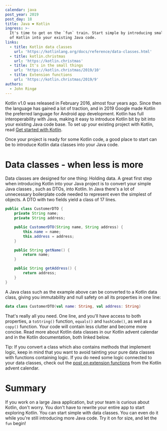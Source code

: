 ```yaml
---
calendar: java
post_year: 2019
post_day: 18
title: Java ❤️ Kotlin
ingress: >-
  It's time to get on the `fun` train. Start simple by introducing small pieces
  of Kotlin into your existing Java code.
links:
  - title: Kotlin data classes
    url: 'https://kotlinlang.org/docs/reference/data-classes.html'
  - title: kotlin.christmas
    url: 'https://kotlin.christmas'
  - title: It's in the small things
    url: 'https://kotlin.christmas/2019/10'
  - title: Extension functions
    url: 'https://kotlin.christmas/2019/9'
authors:
  - John Ringø
---
```

Kotlin v1.0 was released in February 2016, almost four years ago. Since then the language has gained a lot of traction, and in 2019 Google made Kotlin the preferred language for Android app development. Kotlin has full interoperability with Java, making it easy to introduce Kotlin bit by bit into your existing Java code base. To set up your existing project with Kotlin, read [Get started with Kotlin](https://kotlin.christmas/2019/1).

Once your project is ready for some Kotlin code, a good place to start can be to introduce Kotlin data classes into your Java code.

# Data classes - when less is more

Data classes are designed for one thing: Holding data. A great first step when introducing Kotlin into your Java project is to convert your simple Java classes , such as DTOs, into Kotlin. In Java there's a lot of unnecessary boilerplate code needed to represent even the simplest of objects. A DTO with two fields yield a class of 17 lines.

```java
public class CustomerDTO {
    private String name;
    private String address;

    public CustomerDTO(String name, String address) {
        this.name = name;
        this.address = address;
    }

    public String getName() {
        return name;
    }

    public String getAddress() {
        return address;
    }
}
```

A Java class such as the example above can be converted to a Kotlin data class, giving you immutability and null safety on all its properties in one line:

```kotlin
data class CustomerDTO(val name: String, val address: String)
```

That's really all you need. One line, and you'll have access to both properties, a `toString()` function, `equals()` and `hashCode()`, as well as a `copy()` function. Your code will contain less clutter and become more concise. Read more about Kotlin data classes in our Kotlin advent calendar and in the Kotlin documentation, both linked below.

Tip: If you convert a class which also contains methods that implement logic, keep in mind that you want to avoid tainting your pure data classes with functions containing logic. If you do need some logic connected to your data classes, check out the [post on extension functions](https://kotlin.christmas/2019/9) from the Kotlin advent calendar.

# Summary

If you work on a large Java application, but your team is curious about Kotlin, don't worry. You don't have to rewrite your entire app to start exploring Kotlin. You can start simple with data classes. You can even do it while you're still introducing more Java code. Try it on for size, and let the `fun` begin!
